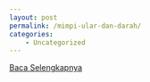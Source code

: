 ```yaml
---
layout: post
permalink: /mimpi-ular-dan-darah/
categories:
    - Uncategorized
---
```


[Baca Selengkapnya](/08)